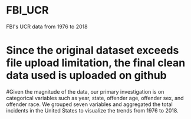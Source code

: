 # FBI_UCR
 FBI's UCR data from 1976 to 2018

# Since the original dataset exceeds file upload limitation, the final clean data used is uploaded on github
#Given the magnitude of the data, our primary investigation is on categorical variables such as year, state, offender age, offender sex, and offender race. We grouped seven variables and aggregated the total incidents in the United States to visualize the trends from 1976 to 2018. 
